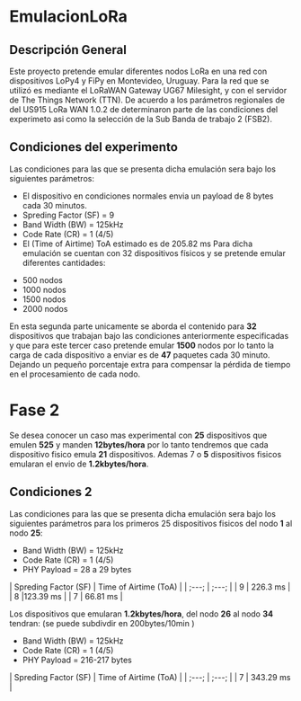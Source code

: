 # EmulacionLoRa
## Descripción General
Este proyecto pretende emular diferentes nodos LoRa en una red con dispositivos LoPy4 y FiPy en Montevideo, Uruguay. Para la red que se utilizó es mediante el LoRaWAN Gateway UG67 Milesight, y con el servidor de The Things Network (TTN). De acuerdo a los parámetros regionales de del US915 LoRa WAN 1.0.2 de determinaron parte de las condiciones del experimeto asi como la selección de la Sub Banda de trabajo 2 (FSB2).
## Condiciones del experimento  
 Las condiciones para las que se presenta dicha emulación sera bajo los siguientes parámetros:
 * El dispositivo en condiciones normales envia un payload de 8 bytes cada 30 minutos.
 * Spreding Factor (SF) = 9
 * Band Width (BW) = 125kHz
 * Code Rate (CR) = 1 (4/5)
 * El (Time of Airtime) ToA estimado es de 205.82 ms 
 Para dicha emulación se cuentan con 32 dispositivos físicos y se pretende emular diferentes cantidades:
 
 - 500 nodos
 - 1000 nodos
 - 1500 nodos
 - 2000 nodos
 
En esta segunda parte unicamente se aborda el contenido para **32** dispositivos que trabajan bajo las condiciones anteriormente especificadas y que para este tercer caso pretende emular **1500** nodos por lo tanto la carga de cada dispositivo a enviar es de **47** paquetes cada 30 minuto. Dejando un pequeño porcentaje extra para compensar la pérdida de tiempo en el procesamiento de cada nodo.


# Fase 2
Se desea conocer un caso mas experimental con **25** dispositivos que emulen **525**  y manden **12bytes/hora** por lo tanto tendremos que cada dispositivo fisico emula **21** dispositivos. Ademas 7 o **5** dispositivos fisicos emularan el envio de **1.2kbytes/hora**.
## Condiciones 2
 Las condiciones para las que se presenta dicha emulación sera bajo los siguientes parámetros para los primeros 25 dispositivos fisicos del nodo **1** al nodo **25**:
 * Band Width (BW) = 125kHz
 * Code Rate (CR) = 1 (4/5)
 * PHY Payload = 28 a 29 bytes

 | Spreding Factor (SF) | Time of Airtime (ToA) |
 | ;---; | ;---; |
 | 9 | 226.3 ms |
 | 8 |123.39 ms |
 | 7 | 66.81 ms |

Los dispositivos que emularan **1.2kbytes/hora**, del nodo **26** al nodo **34** tendran:
(se puede subdivdir en 200bytes/10min )
 * Band Width (BW) = 125kHz
 * Code Rate (CR) = 1 (4/5)
 * PHY Payload = 216-217 bytes

 | Spreding Factor (SF) | Time of Airtime (ToA) |
 | ;---; | ;---; |
 | 7 | 343.29 ms |
